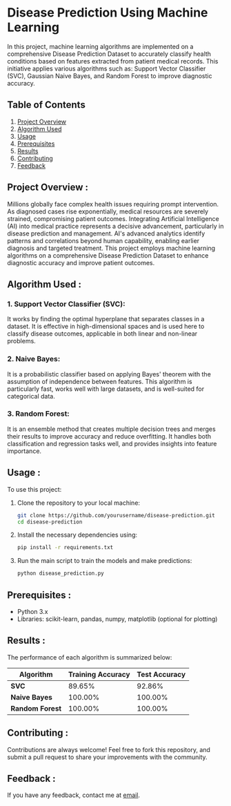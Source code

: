 # Disease Prediction Using Machine Learning

In this project, machine learning algorithms are implemented on a comprehensive Disease Prediction Dataset to accurately classify health conditions based on features extracted from patient medical records. This initiative applies various algorithms such as: Support Vector Classifier (SVC), Gaussian Naive Bayes, and Random Forest to improve diagnostic accuracy.

## Table of Contents
1. [Project Overview](#task-disease-prediction-machine-learning)
2. [Algorithm Used](#algorithm-used)
3. [Usage](#usage)
4. [Prerequisites](#prerequisites)
5. [Results](#results)
6. [Contributing](#contributing)
7. [Feedback](#feedback)


## Project Overview :
Millions globally face complex health issues requiring prompt intervention. As diagnosed cases rise exponentially, medical resources are severely strained, compromising patient outcomes. Integrating Artificial Intelligence (AI) into medical practice represents a decisive advancement, particularly in disease prediction and management. AI's advanced analytics identify patterns and correlations beyond human capability, enabling earlier diagnosis and targeted treatment. This project employs machine learning algorithms on a comprehensive Disease Prediction Dataset to enhance diagnostic accuracy and improve patient outcomes.

## Algorithm Used :

### 1. Support Vector Classifier (SVC):
It works by finding the optimal hyperplane that separates classes in a dataset. It is effective in high-dimensional spaces and is used here to classify disease outcomes, applicable in both linear and non-linear problems.

### 2. Naive Bayes:
It is a probabilistic classifier based on applying Bayes' theorem with the assumption of independence between features. This algorithm is particularly fast, works well with large datasets, and is well-suited for categorical data.

### 3. Random Forest:
It is an ensemble method that creates multiple decision trees and merges their results to improve accuracy and reduce overfitting. It handles both classification and regression tasks well, and provides insights into feature importance.

## Usage :
To use this project:

1. Clone the repository to your local machine:
    ```bash
    git clone https://github.com/yourusername/disease-prediction.git
    cd disease-prediction
    ```
2. Install the necessary dependencies using:
    ```bash
    pip install -r requirements.txt
    ```
3. Run the main script to train the models and make predictions:
    ```bash
    python disease_prediction.py
    ```

## Prerequisites :
- Python 3.x
- Libraries: scikit-learn, pandas, numpy, matplotlib (optional for plotting)

## Results :

The performance of each algorithm is summarized below:

| Algorithm               | Training Accuracy | Test Accuracy   |
|-------------------------|-------------------|-----------------|
| **SVC**                 | 89.65%            | 92.86%          |
| **Naive Bayes**          | 100.00%           | 100.00%         |
| **Random Forest**        | 100.00%           | 100.00%         |

## Contributing :
Contributions are always welcome! Feel free to fork this repository, and submit a pull request to share your improvements with the community.

## Feedback :
If you have any feedback, contact me at [email](#email).


